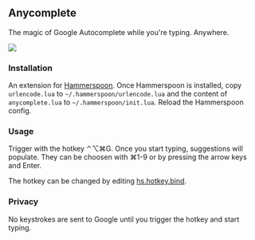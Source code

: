 ## Anycomplete

The magic of Google Autocomplete while you're typing. Anywhere.

![](http://i.imgur.com/kYoE7hs.gif)

### Installation

An extension for [Hammerspoon](http://hammerspoon.org/). Once Hammerspoon is installed, copy `urlencode.lua` to `~/.hammerspoon/urlencode.lua` and the content of `anycomplete.lua` to `~/.hammerspoon/init.lua`. Reload the Hammerspoon config.

### Usage

Trigger with the hotkey ⌃⌥⌘G. Once you start typing, suggestions will populate.
They can be choosen with ⌘1-9 or by pressing the arrow keys and Enter.

The hotkey can be changed by editing [hs.hotkey.bind](https://github.com/nathancahill/hammerspoon-config/blob/master/anycomplete.lua#L5).

### Privacy

No keystrokes are sent to Google until you trigger the hotkey and start typing.